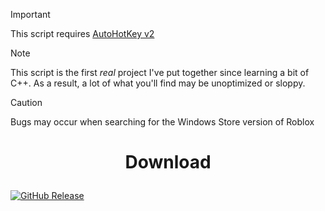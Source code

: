 > [!IMPORTANT]
> This script requires [AutoHotKey v2](https://autohotkey.com/download/ahk-v2.exe)

> [!NOTE]
> This script is the first *real* project I've put together since learning a bit of C++. As a result, a lot of what you'll find may be unoptimized or sloppy.

> [!CAUTION]
> Bugs may occur when searching for the Windows Store version of Roblox

# <p align=center> **Download**
[![GitHub Release](https://img.shields.io/github/v/release/WoahItsJeebus/Roblox-Anti-AFK?sort=semver&display_name=release&style=for-the-badge&label=Latest)](https://github.com/WoahItsJeebus/Roblox-Anti-AFK/releases/download/1.0.0/Roblox.Anti-AFK_1.0.0.zip)